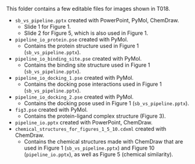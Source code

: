 This folder contains a few editable files for images shown in T018.

* `sb_vs_pipeline.pptx` created with PowerPoint, PyMol, ChemDraw.
  * Slide 1 for Figure 1.
  * Slide 2 for Figure 5, which is also used in Figure 1.
* `pipeline_io_protein.pse` created with PyMol.
  * Contains the protein structure used in Figure 1 (`sb_vs_pipeline.pptx`).
* `pipeline_io_binding_site.pse` created with PyMol.
  * Contains the binding site structure used in Figure 1 (`sb_vs_pipeline.pptx`).
* `pipeline_io_docking_1.pse` created with PyMol.
  * Contains the docking pose interactions used in Figure 1 (`sb_vs_pipeline.pptx`).
* `pipeline_io_docking_2.pse` created with PyMol.
  * Contains the docking pose used in Figure 1 (`sb_vs_pipeline.pptx`).
* `fig3.pse` created with PyMol.
  * Contains the protein-ligand complex structure (Figure 3).
* `pipeline_io.pptx` created with PowerPoint, ChemDraw.
* `chemical_structures_for_figures_1_5_10.cdxml` created with ChemDraw.
  * Contains the chemical structures made with ChemDraw that are used in Figure 1 (`sb_vs_pipeline.pptx`) and Figure 10 (`pipeline_io.pptx`), as well as Figure 5 (chemical similarity).
